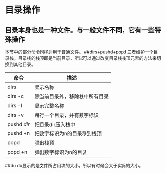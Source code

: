 目录操作
========
目录本身也是一种文件。与一般文件不同，它有一些特殊操作
---------------------
本节中的部分命令同样适用于普通文件。
##dirs+pushd+popd
三者维护一个目录栈。目录栈的栈顶即是当前目录，所以可以通过改变目录栈栈顶元素的方法来切换到其他目录。    

|命令|描述|
|----|----|
|dirs|显示名称|
|dirs -c|除当前目录外，移除栈中所有目录|
|dirs -l|显示完整名称|
|dirs -v|每行一个目录，并有数字标识|
|pushd *dir*|把目录dir压入栈中|
|pushd +n|把数字标识为n的目录移到栈顶|
|popd|弹出栈顶|
|popd +n|弹出数字标识为n的目录|
##du
du显示的是文件所占用块的大小，所以有时候会大于实际的大小。
